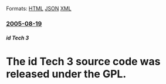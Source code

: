 
Formats: [HTML](/news/2005/08/19/the-id-tech-3-source-code-was-released-under-the-gpl.html)  [JSON](/news/2005/08/19/the-id-tech-3-source-code-was-released-under-the-gpl.json)  [XML](/news/2005/08/19/the-id-tech-3-source-code-was-released-under-the-gpl.xml)  

### [2005-08-19](/news/2005/08/19/index.md)

##### id Tech 3
#  The id Tech 3 source code was released under the GPL.



